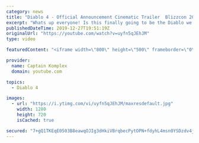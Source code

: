 ```yaml
---
category: news
title: "Diablo 4 - Official Announcement Cinematic Trailer  Blizzcon 2019 (REACTION) A TRUE SUCCESSOR!"
excerpt: "Whats up everyone! Is this finally going to be the Diablo we have been waiting for? Another video on our reaction stop. Hope you enjoy! Original video: ..."
publishedDateTime: 2019-12-27T19:51:19Z
originalUrl: "https://youtube.com/watch?v=uyfn5qJEhJM"
type: video

featuredContent: "<iframe width=\"800\" height=\"500\" frameborder=\"0\" src=\"https://www.youtube.com/embed/uyfn5qJEhJM\" allow=\"accelerometer; autoplay; encrypted-media; gyroscope; picture-in-picture\" allowfullscreen></iframe>"

provider:
  name: Captain Komplex
  domain: youtube.com

topics:
  - Diablo 4

images:
  - url: "https://i.ytimg.com/vi/uyfn5qJEhJM/maxresdefault.jpg"
    width: 1280
    height: 720
    isCached: true

secured: "7+gQ1TKEqE0503B8eawqOJIg3dHkiVBrqbecPytOPN+fdyhL4msn0YSDzdv4jLJeXEm5AvOzCIetM6nv3H/ixcEWCjQo1/47eS97qzx4itlXunUPr0KAj/WerN6yavWBXJgIA69QdaH9QnYmM8p112w2EBhe7Xeu/wi19qhGZL96LPXzosuad7FXIoJC12yJf89qLMpIlETdqK4cUc4ZhesgNuJcNxs0kuritbw42jru5FHAlSwp+fJMSKxPz4qzQ4k4c4Y0EJbJwyea3+SZvMRSVnkpwfWrRolfo3ddrWQQEj+64qewKd9QTrwhs1tM5d3Fge8NzrsNq6qmjvKjkmPIEPSdKEUFiE9lWLpOAFRGw+r+bDRaC6QSd9U5TplKyCN4lr5GbO0vytV3eKv1oO9TqdEI5uWZAJeL23la6Mg=;DjqPz3q/hDHT5VVOW8U/vg=="
---
```


